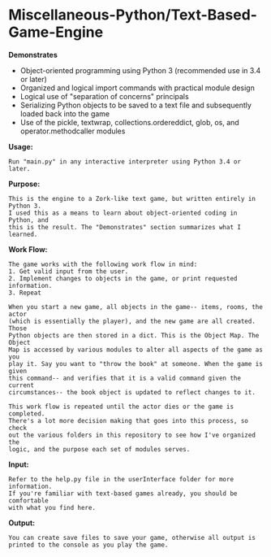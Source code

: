 # Miscellaneous-Python/Text-Based-Game-Engine

**Demonstrates**
* Object-oriented programming using Python 3 (recommended use in 3.4 or later)
* Organized and logical import commands with practical module design
* Logical use of "separation of concerns" principals
* Serializing Python objects to be saved to a text file and subsequently loaded back into the game
* Use of the pickle, textwrap, collections.ordereddict, glob, os, and operator.methodcaller modules

**Usage:**

    Run "main.py" in any interactive interpreter using Python 3.4 or later.
    
**Purpose:**

    This is the engine to a Zork-like text game, but written entirely in Python 3.
    I used this as a means to learn about object-oriented coding in Python, and
    this is the result. The "Demonstrates" section summarizes what I learned.
    
**Work Flow:**

    The game works with the following work flow in mind:
    1. Get valid input from the user.
    2. Implement changes to objects in the game, or print requested information.
    3. Repeat
     
    When you start a new game, all objects in the game-- items, rooms, the actor
    (which is essentially the player), and the new game are all created. Those 
    Python objects are then stored in a dict. This is the Object Map. The Object
    Map is accessed by various modules to alter all aspects of the game as you 
    play it. Say you want to "throw the book" at someone. When the game is given
    this command-- and verifies that it is a valid command given the current
    circumstances-- the book object is updated to reflect changes to it.
        
    This work flow is repeated until the actor dies or the game is completed.
    There's a lot more decision making that goes into this process, so check
    out the various folders in this repository to see how I've organized the 
    logic, and the purpose each set of modules serves.
    
**Input:**

    Refer to the help.py file in the userInterface folder for more information.
    If you're familiar with text-based games already, you should be comfortable
    with what you find here.
    
**Output:**

    You can create save files to save your game, otherwise all output is 
    printed to the console as you play the game.
